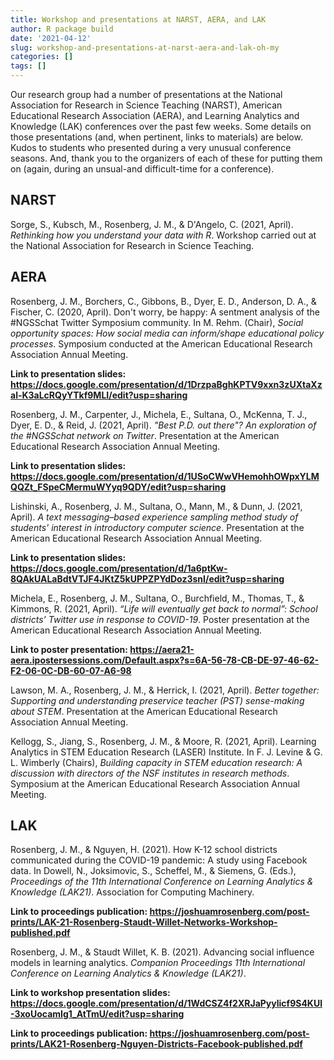 ```yaml
---
title: Workshop and presentations at NARST, AERA, and LAK
author: R package build
date: '2021-04-12'
slug: workshop-and-presentations-at-narst-aera-and-lak-oh-my
categories: []
tags: []
---
```


Our research group had a number of presentations at the National Association for Research in Science Teaching (NARST), American Educational Research Association (AERA), and Learning Analytics and Knowledge (LAK) conferences over the past few weeks. Some details on those presentations (and, when pertinent, links to materials) are below. Kudos to students who presented during a very unusual conference seasons. And, thank you to the organizers of each of these for putting them on (again, during an unsual-and difficult-time for a conference).

## NARST

Sorge, S., Kubsch, M., Rosenberg, J. M., & D'Angelo, C. (2021, April). *Rethinking how you understand your data with R*. Workshop carried out at the National Association for Research in Science Teaching. 

## AERA

Rosenberg, J. M., Borchers, C., Gibbons, B., Dyer, E. D., Anderson, D. A., & Fischer, C. (2020, April). Don't worry, be happy: A sentment analysis of the #NGSSchat Twitter Symposium community. In M. Rehm. (Chair), *Social opportunity spaces: How social media can inform/shape educational policy processes*. Symposium conducted at the American Educational Research Association Annual Meeting.

**Link to presentation slides: https://docs.google.com/presentation/d/1DrzpaBghKPTV9xxn3zUXtaXzal-K3aLcRQyYTkf9MLI/edit?usp=sharing**

Rosenberg, J. M., Carpenter, J., Michela, E., Sultana, O., McKenna, T. J., Dyer, E. D., & Reid, J. (2021, April). *"Best P.D. out there"? An exploration of the #NGSSchat network on Twitter*. Presentation at the American Educational Research Association Annual Meeting.

**Link to presentation slides: https://docs.google.com/presentation/d/1USoCWwVHemohhOWpxYLMQQZt_FSpeCMermuWYyq9QDY/edit?usp=sharing**

Lishinski, A., Rosenberg, J. M., Sultana, O., Mann, M., & Dunn, J. (2021, April). *A text messaging–based experience sampling method study of students' interest in introductory computer science*. Presentation at the American Educational Research Association Annual Meeting.

**Link to presentation slides: https://docs.google.com/presentation/d/1a6ptKw-8QAkUALaBdtVTJF4JKtZ5kUPPZPYdDoz3snI/edit?usp=sharing**


Michela, E., Rosenberg, J. M., Sultana, O., Burchfield, M., Thomas, T., & Kimmons, R. (2021, April). *“Life will eventually get back to normal”: School districts’ Twitter use in response to COVID-19*. Poster presentation at the American Educational Research Association Annual Meeting.

**Link to poster presentation: https://aera21-aera.ipostersessions.com/Default.aspx?s=6A-56-78-CB-DE-97-46-62-F2-06-0C-DB-60-07-A6-98**

Lawson, M. A., Rosenberg, J. M., & Herrick, I. (2021, April). *Better together: Supporting and understanding preservice teacher (PST) sense-making about STEM*. Presentation at the American Educational Research Association Annual Meeting.

Kellogg, S., Jiang, S., Rosenberg, J. M., & Moore, R. (2021, April). Learning Analytics in STEM Education Research (LASER) Institute. In F. J. Levine & G. L. Wimberly (Chairs), *Building capacity in STEM education research: A discussion with directors of the NSF institutes in research methods*. Symposium at the American Educational Research Association Annual Meeting.

## LAK

Rosenberg, J. M., & Nguyen, H. (2021). How K-12 school districts communicated during the COVID-19 pandemic: A study using Facebook data. In Dowell, N., Joksimovic, S., Scheffel, M., & Siemens, G. (Eds.), *Proceedings of the 11th International Conference on Learning Analytics & Knowledge (LAK21)*. Association for Computing Machinery.

**Link to proceedings publication: https://joshuamrosenberg.com/post-prints/LAK-21-Rosenberg-Staudt-Willet-Networks-Workshop-published.pdf**

Rosenberg, J. M., & Staudt Willet, K. B. (2021). Advancing social influence models in learning analytics. *Companion Proceedings 11th International Conference on Learning Analytics & Knowledge (LAK21)*.

**Link to workshop presentation slides: https://docs.google.com/presentation/d/1WdCSZ4f2XRJaPyylicf9S4KUl-3xoUocamIg1_AtTmU/edit?usp=sharing**

**Link to proceedings publication: https://joshuamrosenberg.com/post-prints/LAK21-Rosenberg-Nguyen-Districts-Facebook-published.pdf**

